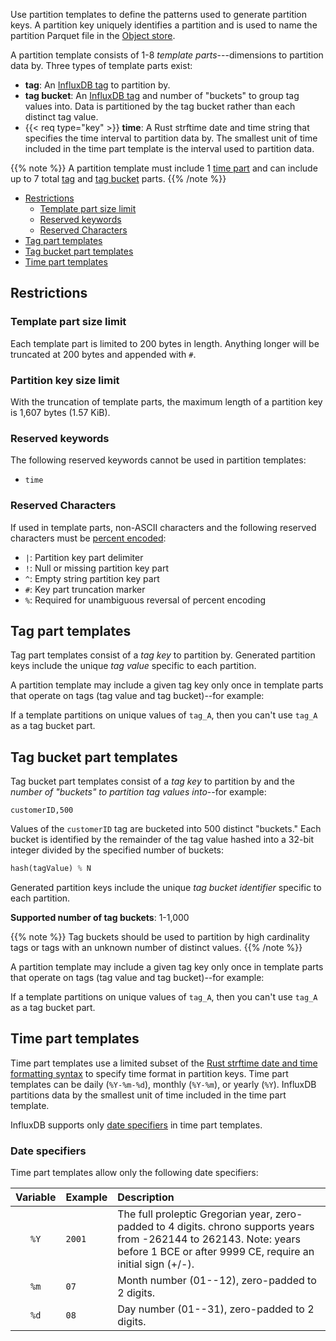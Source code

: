 Use partition templates to define the patterns used to generate partition keys.
A partition key uniquely identifies a partition and is used to name the partition
Parquet file in the [Object store](/influxdb/cloud-dedicated/reference/internals/storage-engine/#object-store).

A partition template consists of 1-8 _template parts_---dimensions to partition data by.
Three types of template parts exist:

- **tag**: An [InfluxDB tag](/influxdb/cloud-dedicated/reference/glossary/#tag)
  to partition by.
- **tag bucket**: An [InfluxDB tag](/influxdb/cloud-dedicated/reference/glossary/#tag)
  and number of "buckets" to group tag values into. Data is partitioned by the
  tag bucket rather than each distinct tag value.
- {{< req type="key" >}} **time**: A Rust strftime date and time string that specifies the time interval
  to partition data by. The smallest unit of time included in the time part
  template is the interval used to partition data.

{{% note %}}
A partition template must include 1 [time part](#time-part-templates)
and can include up to 7 total [tag](#tag-part-templates) and [tag bucket](#tag-bucket-part-templates) parts.
{{% /note %}}

<!-- TOC -->
- [Restrictions](#restrictions)
  - [Template part size limit](#template-part-size-limit)
  - [Reserved keywords](#reserved-keywords)
  - [Reserved Characters](#reserved-characters)
- [Tag part templates](#tag-part-templates)
- [Tag bucket part templates](#tag-bucket-part-templates)
- [Time part templates](#time-part-templates)
<!-- /TOC -->

## Restrictions

### Template part size limit

Each template part is limited to 200 bytes in length.
Anything longer will be truncated at 200 bytes and appended with `#`.

### Partition key size limit

With the truncation of template parts, the maximum length of a partition key is
1,607 bytes (1.57 KiB).

### Reserved keywords

The following reserved keywords cannot be used in partition templates:

- `time`

### Reserved Characters

If used in template parts, non-ASCII characters and the following reserved
characters must be [percent encoded](https://developer.mozilla.org/en-US/docs/Glossary/Percent-encoding):

- `|`: Partition key part delimiter
- `!`: Null or missing partition key part
- `^`: Empty string partition key part
- `#`: Key part truncation marker
- `%`: Required for unambiguous reversal of percent encoding

## Tag part templates

Tag part templates consist of a _tag key_ to partition by.
Generated partition keys include the unique _tag value_ specific to each partition.

A partition template may include a given tag key only once in template parts 
that operate on tags (tag value and tag bucket)--for example:

If a template partitions on unique values of `tag_A`, then
you can't use `tag_A` as a tag bucket part.

## Tag bucket part templates

Tag bucket part templates consist of a _tag key_ to partition by and the
_number of "buckets" to partition tag values into_--for example:

```
customerID,500
```

Values of the `customerID` tag are bucketed into 500 distinct "buckets." 
Each bucket is identified by the remainder of the tag value hashed into a 32-bit
integer divided by the specified number of buckets:

```rust
hash(tagValue) % N
```

Generated partition keys include the unique _tag bucket identifier_ specific to
each partition.

**Supported number of tag buckets**: 1-1,000

{{% note %}}
Tag buckets should be used to partition by high cardinality tags or tags with an
unknown number of distinct values.
{{% /note %}}

A partition template may include a given tag key only once in template parts 
that operate on tags (tag value and tag bucket)--for example:

If a template partitions on unique values of `tag_A`, then
you can't use `tag_A` as a tag bucket part.

## Time part templates

Time part templates use a limited subset of the
[Rust strftime date and time formatting syntax](https://docs.rs/chrono/latest/chrono/format/strftime/index.html)
to specify time format in partition keys.
Time part templates can be daily (`%Y-%m-%d`), monthly (`%Y-%m`), or yearly (`%Y`).
InfluxDB partitions data by the smallest unit of time included in the time part
template.

InfluxDB supports only [date specifiers](#date-specifiers) in time part templates. 

### Date specifiers

Time part templates allow only the following date specifiers:

| Variable | Example      | Description                                                                                                                                                                         |
| :------: | :----------- | :---------------------------------------------------------------------------------------------------------------------------------------------------------------------------------- |
|   `%Y`   | `2001`       | The full proleptic Gregorian year, zero-padded to 4 digits. chrono supports years from -262144 to 262143. Note: years before 1 BCE or after 9999 CE, require an initial sign (+/-). |
|   `%m`   | `07`         | Month number (01--12), zero-padded to 2 digits.                                                                                                                                     |
|   `%d`   | `08`         | Day number (01--31), zero-padded to 2 digits.                                                                                                                                       |
